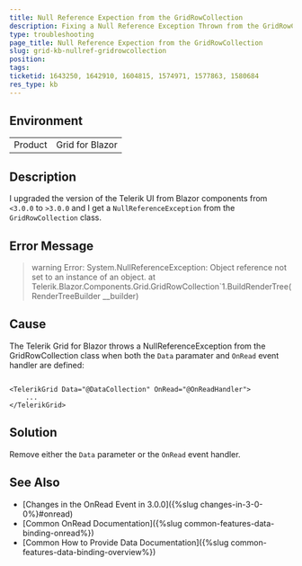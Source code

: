 ```yaml
---
title: Null Reference Expection from the GridRowCollection
description: Fixing a Null Reference Exception Thrown from the GridRowCollection.
type: troubleshooting
page_title: Null Reference Expection from the GridRowCollection
slug: grid-kb-nullref-gridrowcollection
position: 
tags: 
ticketid: 1643250, 1642910, 1604815, 1574971, 1577863, 1580684
res_type: kb
---
```


## Environment
<table>
	<tbody>
		<tr>
			<td>Product</td>
			<td>Grid for Blazor</td>
		</tr>
	</tbody>
</table>


## Description

I upgraded the version of the Telerik UI from Blazor components from `<3.0.0` to `>3.0.0` and I get a `NullReferenceException` from the `GridRowCollection` class.

## Error Message

>warning Error: System.NullReferenceException: Object reference not set to an instance of an object.
   at Telerik.Blazor.Components.Grid.GridRowCollection`1.BuildRenderTree(RenderTreeBuilder __builder)

## Cause

The Telerik Grid for Blazor throws a NullReferenceException from the GridRowCollection class when both the `Data` paramater and `OnRead` event handler are defined:

````CSHTML

<TelerikGrid Data="@DataCollection" OnRead="@OnReadHandler">
    ...
</TelerikGrid>
````

## Solution

Remove either the `Data` parameter or the `OnRead` event handler.

## See Also

* [Changes in the OnRead Event in 3.0.0]({%slug changes-in-3-0-0%}#onread)
* [Common OnRead Documentation]({%slug common-features-data-binding-onread%})
* [Common How to Provide Data Documentation]({%slug common-features-data-binding-overview%})

